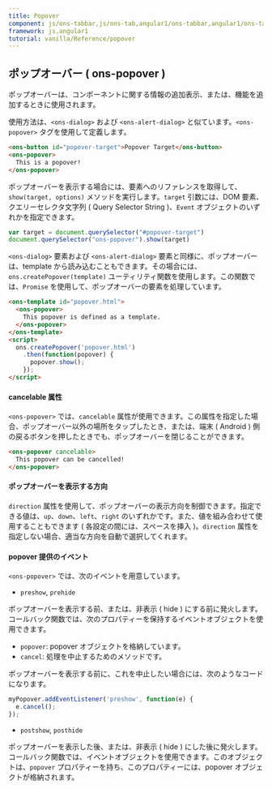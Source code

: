 ```yaml
---
title: Popover
component: js/ons-tabbar,js/ons-tab,angular1/ons-tabbar,angular1/ons-tab
framework: js,angular1
tutorial: vanilla/Reference/popover
---
```


## ポップオーバー ( ons-popover )

ポップオーバーは、コンポーネントに関する情報の追加表示、または、機能を追加するときに使用されます。

使用方法は、`<ons-dialog>` および `<ons-alert-dialog>` と似ています。`<ons-popover>` タグを使用して定義します。

``` html
<ons-button id="popover-target">Popover Target</ons-button>
<ons-popover>
  This is a popover!
</ons-popover>
```

ポップオーバーを表示する場合には、要素へのリファレンスを取得して、`show(target, options)` メソッドを実行します。`target` 引数には、DOM 要素、クエリーセレクタ文字列 ( Query Selector String )、`Event` オブジェクトのいずれかを指定できます。

``` javascript
var target = document.querySelector("#popover-target")
document.querySelector("ons-popover").show(target)
```

`<ons-dialog>` 要素および `<ons-alert-dialog>` 要素と同様に、ポップオーバーは、template から読み込むこともできます。その場合には、`ons.createPopover(template)` ユーティリティ関数を使用します。この関数では、`Promise` を使用して、ポップオーバーの要素を処理しています。

``` html
<ons-template id="popover.html">
  <ons-popover>
    This popover is defined as a template.
  </ons-popover>
</ons-template>
<script>
  ons.createPopover('popover.html')
    .then(function(popover) {
      popover.show();
    });
</script>
```

#### cancelable 属性

`<ons-popover>` では、`cancelable` 属性が使用できます。この属性を指定した場合、ポップオーバー以外の場所をタップしたとき、または、端末 ( Android ) 側の戻るボタンを押したときでも、ポップオーバーを閉じることができます。

``` html
<ons-popover cancelable>
  This popover can be cancelled!
</ons-popover>
```

#### ポップオーバーを表示する方向

`direction` 属性を使用して、ポップオーバーの表示方向を制御できます。指定できる値は、`up`、`down`、`left`、`right` のいずれかです。また、値を組み合わせて使用することもできます ( 各設定の間には、スペースを挿入 )。`direction` 属性を指定しない場合、適当な方向を自動で選択してくれます。

#### popover 提供のイベント

`<ons-popover>` では、次のイベントを用意しています。

- `preshow`, `prehide`

ポップオーバーを表示する前、または、非表示 ( hide ) にする前に発火します。コールバック関数では、次のプロパティーを保持するイベントオブジェクトを使用できます。

  - `popover`: popover オブジェクトを格納しています。
  - `cancel`: 処理を中止するためのメソッドです。

ポップオーバーを表示する前に、これを中止したい場合には、次のようなコードになります。

  ```javascript
  myPopover.addEventListener('preshow', function(e) {
    e.cancel();
  });
  ```

- `postshow`, `posthide`

ポップオーバーを表示した後、または、非表示 ( hide ) にした後に発火します。コールバック関数では、イベントオブジェクトを使用できます。このオブジェクトは、`popover` プロパティーを持ち、このプロパティーには、popover オブジェクトが格納されます。